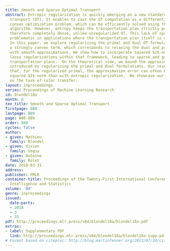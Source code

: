```yaml
---
title: Smooth and Sparse Optimal Transport
abstract: Entropic regularization is quickly emerging as a new standard in optimal
  transport (OT). It enables to cast the OT computation as a differentiable and unconstrained
  convex optimization problem, which can be efficiently solved using the Sinkhorn
  algorithm. However, entropy keeps the transportation plan strictly positive and
  therefore completely dense, unlike unregularized OT. This lack of sparsity can be
  problematic in applications where the transportation plan itself is of interest.
  In this paper, we explore regularizing the primal and dual OT formulations with
  a strongly convex term, which corresponds to relaxing the dual and primal constraints
  with smooth approximations. We show how to incorporate squared $2$-norm and group
  lasso regularizations within that framework, leading to sparse and group-sparse
  transportation plans.  On the theoretical side, we bound the approximation error
  introduced by regularizing the primal and dual formulations. Our results suggest
  that, for the regularized primal, the approximation error can often be smaller with
  squared $2$-norm than with entropic regularization.  We showcase our proposed framework
  on the task of color transfer.
layout: inproceedings
series: Proceedings of Machine Learning Research
id: blondel18a
month: 0
tex_title: Smooth and Sparse Optimal Transport
firstpage: 880
lastpage: 889
page: 880-889
order: 880
cycles: false
author:
- given: Mathieu
  family: Blondel
- given: Vivien
  family: Seguy
- given: Antoine
  family: Rolet
date: 2018-03-31
address: 
publisher: PMLR
container-title: Proceedings of the Twenty-First International Conference on Artficial
  Intelligence and Statistics
volume: '84'
genre: inproceedings
issued:
  date-parts:
  - 2018
  - 3
  - 31
pdf: http://proceedings.mlr.press/v84/blondel18a/blondel18a.pdf
extras:
- label: Supplementary PDF
  link: http://proceedings.mlr.press/v84/blondel18a/blondel18a-supp.pdf
# Format based on citeproc: http://blog.martinfenner.org/2013/07/30/citeproc-yaml-for-bibliographies/
---
```

